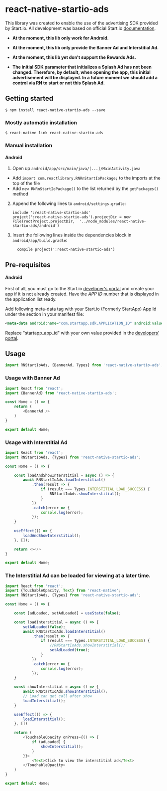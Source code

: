 
# react-native-startio-ads

This library was created to enable the use of the advertising SDK provided by Start.io.
All development was based on official Start.io [documentation](https://support.start.io/hc/en-us/articles/360014774799-Integration-via-Maven).

* **At the moment, this lib only work for Android.**

* **At the moment, this lib only provide the Banner Ad and Interstitial Ad.**

* **At the moment, this lib yet don't support the Rewards Ads.**

* **The initial SDK parameter that initializes a Splash Ad has not been changed. Therefore, by default, when opening the app, this initial advertisement will be displayed. In a future moment we should add a control via RN to start or not this Splash Ad.**

## Getting started

`$ npm install react-native-startio-ads --save`

### Mostly automatic installation

`$ react-native link react-native-startio-ads`

### Manual installation

#### Android

1. Open up `android/app/src/main/java/[...]/MainActivity.java`
  - Add `import com.reactlibrary.RNRnStartIoPackage;` to the imports at the top of the file
  - Add `new RNRnStartIoPackage()` to the list returned by the `getPackages()` method
2. Append the following lines to `android/settings.gradle`:
  	```
  	include ':react-native-startio-ads'
  	project(':react-native-startio-ads').projectDir = new File(rootProject.projectDir, 	'../node_modules/react-native-startio-ads/android')
  	```
3. Insert the following lines inside the dependencies block in `android/app/build.gradle`:
  	```
      compile project(':react-native-startio-ads')
  	```


## Pre-requisites

#### Android

First of all, you must go to the Start.io [developer's portal](https://portal.start.io/#/signin) and create your app if it is not already created. Have the *APP ID* number that is displayed in the application list ready.

Add following meta-data tag with your Start.io (Formerly StartApp) App Id under the <application> section in your manifest file:

```xml
<meta-data android:name="com.startapp.sdk.APPLICATION_ID" android:value="startapp_app_id" />
```

Replace "startapp_app_id" with your own value provided in the [developers’ portal](https://portal.start.io/#/signin).

## Usage
```javascript
import RNStartIoAds, {BannerAd, Types} from 'react-native-startio-ads';
```

### Usage with Banner Ad
```javascript
import React from 'react';
import {BannerAd} from 'react-native-startio-ads';

const Home = () => {
	return (
		<BannerAd />
	)
}

export default Home;
```

### Usage with Interstitial Ad
```javascript
import React from 'react';
import RNStartIoAds, {Types} from 'react-native-startio-ads';

const Home = () => {

	const loadAndShowInterstitial = async () => {
		await RNStartIoAds.loadInterstitial()
			.then(result => {
				if (result === Types.INTERSTITIAL_LOAD_SUCCESS) {
					RNStartIoAds.showInterstitial();
				}
			})
			.catch(error => {
				console.log(error);
			});
	}
	
	useEffect(() => {
		loadAndShowInterstitial();
	}, []);

	return <></>
}

export default Home;
```

### The Interstitial Ad can be loaded for viewing at a later time.
```javascript
import React from 'react';
import {TouchableOpacity, Text} from 'react-native';
import RNStartIoAds, {Types} from 'react-native-startio-ads';

const Home = () => {

	const [adLoaded, setAdLoaded] = useState(false);

	const loadInterstitial = async () => {
		setAdLoaded(false);
		await RNStartIoAds.loadInterstitial()
			.then(result => {
				if (result === Types.INTERSTITIAL_LOAD_SUCCESS) {
					//RNStartIoAds.showInterstitial();
					setAdLoaded(true);
				}
			})
			.catch(error => {
				console.log(error);
			});
	}

	const showInterstitial = async () => {
		await RNStartIoAds.showInterstitial();
		// Load can get call after show
		loadInterstitial();
	}

	useEffect(() => {
		loadInterstitial();
	}, [])

	return (
		<TouchableOpacity onPress={() => {
			if (adLoaded) {
				showInterstitial();
			}
		}}>
			<Text>Click to view the interstitial ad</Text>
		</TouchableOpacity>
	) 
}

export default Home;
```